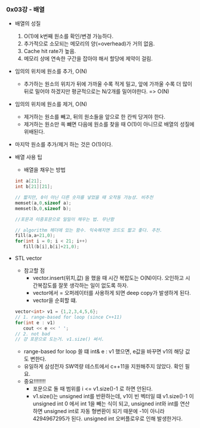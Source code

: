 ### 0x03강 - 배열

- 배열의 성질 
   1. O(1)에 k번째 원소를 확인/변경 가능하다.
   2. 추가적으로 소모되는 메모리의 양(=overhead)가 거의 없음.
   3. Cache hit rate가 높음.
   4. 메모리 상에 연속한 구간을 잡아야 해서 할당에 제약이 걸림.

- 임의의 위치에 원소를 추가, O(N)
  - 추가하는 원소의 위치가 뒤에 가까울 수록 적게 밀고, 앞에 가까울 수록 더 많이 뒤로 밀어야 하겠지만 평균적으로는 N/2개를 밀어야한다. 
   => O(N)

- 임의의 위치에 원소를 제거, O(N)
  - 제거하는 원소를 빼고, 뒤의 원소들을 앞으로 한 칸씩 당겨야 한다.
  - 제거하는 원소만 쏙 뺴면 다음에 원소를 찾을 때 O(1)이 아니므로 배열의 성질에 위배된다.

- 마지막 원소를 추가/제거 하는 것은 O(1)이다.

- 배열 사용 팁
  - 배열을 채우는 방법
   ```c++
   int a[21];
   int b[21][21];

   // 짧지만, 0이 아닌 다른 숫자를 넣었을 때 오작동 가능성. 비추천
   memset(a,0,sizeof a);
   memset(b,0,sizeof b);

   //포문과 이중포문으로 일일이 채우는 법. 무난함

   // algorithm 헤더에 있는 함수. 익숙해지면 코드도 짧고 좋다. 추천.
   fill(a,a+21,0);
   for(int i = 0; i < 21; i++)
      fill(b[i],b[i]+21,0);
   ```
   
- STL vector
  - 참고할 점
    - vector.insert(위치,값) 을 했을 때 시간 복잡도는 O(N)이다. 오인하고 시간복잡도를 잘못 생각하는 일이 없도록 하자.
    - vector에서 = 오퍼레이터를 사용하게 되면 deep copy가 발생하게 된다. 
    - vector을 순회할 떄.
   ```c++
   vector<int> v1 = {1,2,3,4,5,6};
   // 1. range-based for loop (since C++11)
   for(int e : v1)
      cout << e << ' ';
   // 2. not bad
   // 걍 포문으로 도는거. v1.size() 써서.
   ```
   - range-based for loop 쓸 떄 int& e : v1 했으면, e값을 바꾸면 v1의 해당 값도 변한다.
   - 유일하게 삼성전자 SW역량 테스트에서 c++11을 지원해주지 않았다. 확인 필요.
   - 중요!!!!!!!!
     - 포문으로 돌 때 범위를 i <= v1.size()-1 로 하면 안된다.
     - v1.size()는 unsigned int를 반환하는데, v1이 빈 벡터일 떄 v1.size()-1 이 unsigned int 0 에서 int 1을 빼는 식이 되고, unsigned int와 int를 연산하면 unsigned int로 자동 형변환이 되기 때문에 -1이 아니라 4294967295가 된다. unsigned int 오버플로우로 인해 발생한거다.
